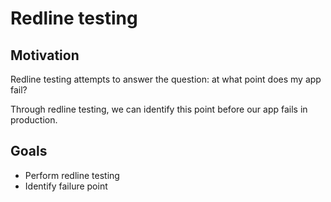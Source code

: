 # Redline testing

## Motivation

Redline testing attempts to answer the question: at what point does my app fail?

Through redline testing, we can identify this point before our app fails in production.

## Goals

* Perform redline testing
* Identify failure point
